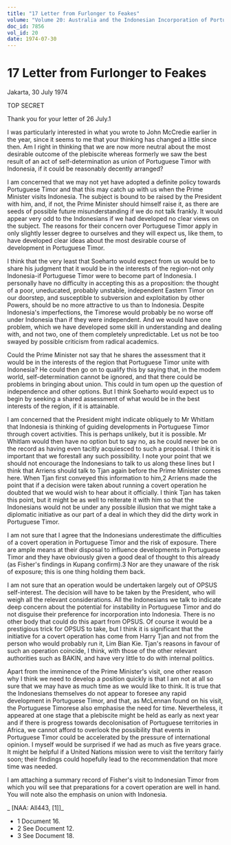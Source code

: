 ```yaml
---
title: "17 Letter from Furlonger to Feakes"
volume: "Volume 20: Australia and the Indonesian Incorporation of Portuguese Timor, 1974-1976"
doc_id: 7856
vol_id: 20
date: 1974-07-30
---
```


# 17 Letter from Furlonger to Feakes

Jakarta, 30 July 1974

TOP SECRET

Thank you for your letter of 26 July.1

I was particularly interested in what you wrote to John McCredie earlier in the year, since it seems to me that your thinking has changed a little since then. Am I right in thinking that we are now more neutral about the most desirable outcome of the plebiscite whereas formerly we saw the best result of an act of self-determination as union of Portuguese Timor with Indonesia, if it could be reasonably decently arranged?

I am concerned that we may not yet have adopted a definite policy towards Portuguese Timor and that this may catch up with us when the Prime Minister visits Indonesia. The subject is bound to be raised by the President with him, and, if not, the Prime Minister should himself raise it, as there are seeds of possible future misunderstanding if we do not talk frankly. It would appear very odd to the Indonesians if we had developed no clear views on the subject. The reasons for their concern over Portuguese Timor apply in only slightly lesser degree to ourselves and they will expect us, like them, to have developed clear ideas about the most desirable course of development in Portuguese Timor.

I think that the very least that Soeharto would expect from us would be to share his judgment that it would be in the interests of the region-not only Indonesia-if Portuguese Timor were to become part of Indonesia. I personally have no difficulty in accepting this as a proposition: the thought of a poor, uneducated, probably unstable, independent Eastern Timor on our doorstep, and susceptible to subversion and exploitation by other Powers, should be no more attractive to us than to Indonesia. Despite Indonesia's imperfections, the Timorese would probably be no worse off under Indonesia than if they were independent. And we would have one problem, which we have developed some skill in understanding and dealing with, and not two, one of them completely unpredictable. Let us not be too swayed by possible criticism from radical academics.

Could the Prime Minister not say that he shares the assessment that it would be in the interests of the region that Portuguese Timor unite with Indonesia? He could then go on to qualify this by saying that, in the modem world, self-determination cannot be ignored, and that there could be problems in bringing about union. This could in tum open up the question of independence and other options. But I think Soeharto would expect us to begin by seeking a shared assessment of what would be in the best interests of the region, if it is attainable.

I am concerned that the President might indicate obliquely to Mr Whitlam that Indonesia is thinking of guiding developments in Portuguese Timor through covert activities. This is perhaps unlikely, but it is possible. Mr Whitlam would then have no option but to say no, as he could never be on the record as having even tacitly acquiesced to such a proposal. I think it is important that we forestall any such possibility. I note your point that we should not encourage the Indonesians to talk to us along these lines but I think that Arriens should talk to Tjan again before the Prime Minister comes here. When Tjan first conveyed this information to him,2 Arriens made the point that if a decision were taken about running a covert operation he doubted that we would wish to hear about it officially. I think Tjan has taken this point, but it might be as well to reiterate it with him so that the Indonesians would not be under any possible illusion that we might take a diplomatic initiative as our part of a deal in which they did the dirty work in Portuguese Timor.

I am not sure that I agree that the Indonesians underestimate the difficulties of a covert operation in Portuguese Timor and the risk of exposure. There are ample means at their disposal to influence developments in Portuguese Timor and they have obviously given a good deal of thought to this already (as Fisher's findings in Kupang confirm).3 Nor are they unaware of the risk of exposure; this is one thing holding them back.

I am not sure that an operation would be undertaken largely out of OPSUS self-interest. The decision will have to be taken by the President, who will weigh all the relevant considerations. All the Indonesians we talk to indicate deep concern about the potential for instability in Portuguese Timor and do not disguise their preference for incorporation into Indonesia. There is no other body that could do this apart from OPSUS. Of course it would be a prestigious trick for OPSUS to take, but I think it is significant that the initiative for a covert operation has come from Harry Tjan and not from the person who would probably run it, Lim Bian Kie. Tjan's reasons in favour of such an operation coincide, I think, with those of the other relevant authorities such as BAKIN, and have very little to do with internal politics.

Apart from the imminence of the Prime Minister's visit, one other reason why I think we need to develop a position quickly is that I am not at all so sure that we may have as much time as we would like to think. It is true that the Indonesians themselves do not appear to foresee any rapid development in Portuguese Timor, and that, as McLennan found on his visit, the Portuguese Timorese also emphasise the need for time. Nevertheless, it appeared at one stage that a plebiscite might be held as early as next year and if there is progress towards decolonisation of Portuguese territories in Africa, we cannot afford to overlook the possibility that events in Portuguese Timor could be accelerated by the pressure of international opinion. I myself would be surprised if we had as much as five years grace. It might be helpful if a United Nations mission were to visit the territory fairly soon; their findings could hopefully lead to the recommendation that more time was needed.

I am attaching a summary record of Fisher's visit to Indonesian Timor from which you will see that preparations for a covert operation are well in hand. You will note also the emphasis on union with Indonesia.

_ [NAA: All443, [1]]_

  * 1 Document 16.
  * 2 See Document 12.
  * 3 See Document 18.


